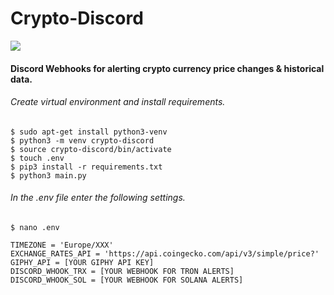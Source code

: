 # Crypto-Discord

![](https://hits.seeyoufarm.com/api/count/incr/badge.svg?url=https%3A%2F%2Fgithub.com%2Farshetamine%2Fcrypto-discord&count_bg=%23A4B6F7&title_bg=%23555555&icon=&icon_color=%23E7E7E7&title=hits&edge_flat=false)

#### Discord Webhooks for alerting crypto currency price changes &amp; historical data.

###### Create virtual environment and install requirements.

```
$ sudo apt-get install python3-venv
$ python3 -m venv crypto-discord
$ source crypto-discord/bin/activate
$ touch .env
$ pip3 install -r requirements.txt
$ python3 main.py
```

###### In the .env file enter the following settings.

```
$ nano .env

TIMEZONE = 'Europe/XXX'
EXCHANGE_RATES_API = 'https://api.coingecko.com/api/v3/simple/price?'
GIPHY_API = [YOUR GIPHY API KEY]
DISCORD_WHOOK_TRX = [YOUR WEBHOOK FOR TRON ALERTS]
DISCORD_WHOOK_SOL = [YOUR WEBHOOK FOR SOLANA ALERTS]

```
